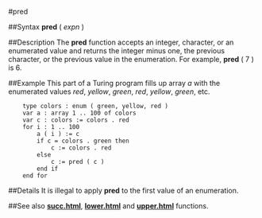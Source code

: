 
#pred

##Syntax
**pred** ( _expn_ )



##Description
The **pred** function accepts an integer, character, or an enumerated value and returns the integer minus one, the previous character, or the previous value in the enumeration. For example, **pred** ( 7 ) is 6.



##Example
This part of a Turing program fills up array _a_ with the enumerated values _red_, _yellow_, _green_, _red_, _yellow_, _green_, etc.


        type colors : enum ( green, yellow, red )
        var a : array 1 .. 100 of colors
        var c : colors := colors . red
        for i : 1 .. 100
            a ( i ) := c
            if c = colors . green then
                c := colors . red
            else
                c := pred ( c )
            end if
        end for
##Details
It is illegal to apply **pred** to the first value of an enumeration.



##See also
**[succ.html](succ)**, **[lower.html](lower)** and **[upper.html](upper)** functions.


